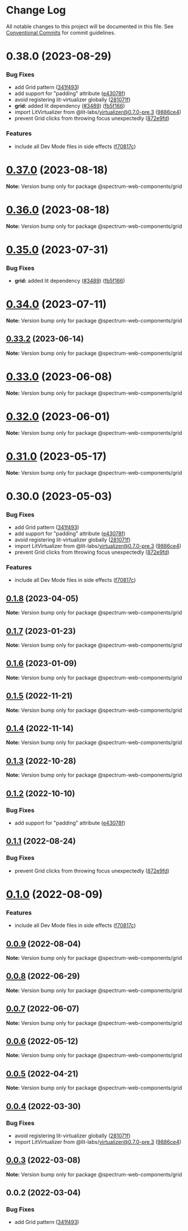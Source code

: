 # Change Log

All notable changes to this project will be documented in this file.
See [Conventional Commits](https://conventionalcommits.org) for commit guidelines.

# 0.38.0 (2023-08-29)

### Bug Fixes

-   add Grid pattern ([341f493](https://github.com/adobe/spectrum-web-components/commit/341f4932087487be47bde355d1b0894886ed44ad))
-   add support for "padding" attribute ([e43078f](https://github.com/adobe/spectrum-web-components/commit/e43078f0e14a909fb5e38428222a05d8c4754288))
-   avoid registering lit-virtualizer globally ([281071f](https://github.com/adobe/spectrum-web-components/commit/281071fc551b189afa0ef9ef21e542c27661d567))
-   **grid:** added lit dependency ([#3489](https://github.com/adobe/spectrum-web-components/issues/3489)) ([fb5f166](https://github.com/adobe/spectrum-web-components/commit/fb5f1664022a457620f5be097a47fa6381d4f8aa))
-   import LitVirtualizer from @lit-labs/virtualizer@0.7.0-pre.3 ([9886ce4](https://github.com/adobe/spectrum-web-components/commit/9886ce4a6fd612bae33feffea26f8dbe8af9d690))
-   prevent Grid clicks from throwing focus unexpectedly ([872e9fd](https://github.com/adobe/spectrum-web-components/commit/872e9fd6c83cbd223430c9c9f7706fe359932038))

### Features

-   include all Dev Mode files in side effects ([f70817c](https://github.com/adobe/spectrum-web-components/commit/f70817cc15db6dcf5cc1de2d82b4f7b0c80b1251))

# [0.37.0](https://github.com/adobe/spectrum-web-components/compare/v0.36.0...v0.37.0) (2023-08-18)

**Note:** Version bump only for package @spectrum-web-components/grid

# [0.36.0](https://github.com/adobe/spectrum-web-components/compare/v0.35.0...v0.36.0) (2023-08-18)

**Note:** Version bump only for package @spectrum-web-components/grid

# [0.35.0](https://github.com/adobe/spectrum-web-components/compare/v0.34.0...v0.35.0) (2023-07-31)

### Bug Fixes

-   **grid:** added lit dependency ([#3489](https://github.com/adobe/spectrum-web-components/issues/3489)) ([fb5f166](https://github.com/adobe/spectrum-web-components/commit/fb5f1664022a457620f5be097a47fa6381d4f8aa))

# [0.34.0](https://github.com/adobe/spectrum-web-components/compare/v0.33.2...v0.34.0) (2023-07-11)

**Note:** Version bump only for package @spectrum-web-components/grid

## [0.33.2](https://github.com/adobe/spectrum-web-components/compare/v0.33.1...v0.33.2) (2023-06-14)

**Note:** Version bump only for package @spectrum-web-components/grid

# [0.33.0](https://github.com/adobe/spectrum-web-components/compare/v0.32.0...v0.33.0) (2023-06-08)

**Note:** Version bump only for package @spectrum-web-components/grid

# [0.32.0](https://github.com/adobe/spectrum-web-components/compare/v0.31.0...v0.32.0) (2023-06-01)

**Note:** Version bump only for package @spectrum-web-components/grid

# [0.31.0](https://github.com/adobe/spectrum-web-components/compare/v0.30.0...v0.31.0) (2023-05-17)

**Note:** Version bump only for package @spectrum-web-components/grid

# 0.30.0 (2023-05-03)

### Bug Fixes

-   add Grid pattern ([341f493](https://github.com/adobe/spectrum-web-components/commit/341f4932087487be47bde355d1b0894886ed44ad))
-   add support for "padding" attribute ([e43078f](https://github.com/adobe/spectrum-web-components/commit/e43078f0e14a909fb5e38428222a05d8c4754288))
-   avoid registering lit-virtualizer globally ([281071f](https://github.com/adobe/spectrum-web-components/commit/281071fc551b189afa0ef9ef21e542c27661d567))
-   import LitVirtualizer from @lit-labs/virtualizer@0.7.0-pre.3 ([9886ce4](https://github.com/adobe/spectrum-web-components/commit/9886ce4a6fd612bae33feffea26f8dbe8af9d690))
-   prevent Grid clicks from throwing focus unexpectedly ([872e9fd](https://github.com/adobe/spectrum-web-components/commit/872e9fd6c83cbd223430c9c9f7706fe359932038))

### Features

-   include all Dev Mode files in side effects ([f70817c](https://github.com/adobe/spectrum-web-components/commit/f70817cc15db6dcf5cc1de2d82b4f7b0c80b1251))

## [0.1.8](https://github.com/adobe/spectrum-web-components/compare/@spectrum-web-components/grid@0.1.7...@spectrum-web-components/grid@0.1.8) (2023-04-05)

**Note:** Version bump only for package @spectrum-web-components/grid

## [0.1.7](https://github.com/adobe/spectrum-web-components/compare/@spectrum-web-components/grid@0.1.6...@spectrum-web-components/grid@0.1.7) (2023-01-23)

**Note:** Version bump only for package @spectrum-web-components/grid

## [0.1.6](https://github.com/adobe/spectrum-web-components/compare/@spectrum-web-components/grid@0.1.5...@spectrum-web-components/grid@0.1.6) (2023-01-09)

**Note:** Version bump only for package @spectrum-web-components/grid

## [0.1.5](https://github.com/adobe/spectrum-web-components/compare/@spectrum-web-components/grid@0.1.4...@spectrum-web-components/grid@0.1.5) (2022-11-21)

**Note:** Version bump only for package @spectrum-web-components/grid

## [0.1.4](https://github.com/adobe/spectrum-web-components/compare/@spectrum-web-components/grid@0.1.3...@spectrum-web-components/grid@0.1.4) (2022-11-14)

**Note:** Version bump only for package @spectrum-web-components/grid

## [0.1.3](https://github.com/adobe/spectrum-web-components/compare/@spectrum-web-components/grid@0.1.2...@spectrum-web-components/grid@0.1.3) (2022-10-28)

**Note:** Version bump only for package @spectrum-web-components/grid

## [0.1.2](https://github.com/adobe/spectrum-web-components/compare/@spectrum-web-components/grid@0.1.1...@spectrum-web-components/grid@0.1.2) (2022-10-10)

### Bug Fixes

-   add support for "padding" attribute ([e43078f](https://github.com/adobe/spectrum-web-components/commit/e43078f0e14a909fb5e38428222a05d8c4754288))

## [0.1.1](https://github.com/adobe/spectrum-web-components/compare/@spectrum-web-components/grid@0.1.0...@spectrum-web-components/grid@0.1.1) (2022-08-24)

### Bug Fixes

-   prevent Grid clicks from throwing focus unexpectedly ([872e9fd](https://github.com/adobe/spectrum-web-components/commit/872e9fd6c83cbd223430c9c9f7706fe359932038))

# [0.1.0](https://github.com/adobe/spectrum-web-components/compare/@spectrum-web-components/grid@0.0.9...@spectrum-web-components/grid@0.1.0) (2022-08-09)

### Features

-   include all Dev Mode files in side effects ([f70817c](https://github.com/adobe/spectrum-web-components/commit/f70817cc15db6dcf5cc1de2d82b4f7b0c80b1251))

## [0.0.9](https://github.com/adobe/spectrum-web-components/compare/@spectrum-web-components/grid@0.0.8...@spectrum-web-components/grid@0.0.9) (2022-08-04)

**Note:** Version bump only for package @spectrum-web-components/grid

## [0.0.8](https://github.com/adobe/spectrum-web-components/compare/@spectrum-web-components/grid@0.0.7...@spectrum-web-components/grid@0.0.8) (2022-06-29)

**Note:** Version bump only for package @spectrum-web-components/grid

## [0.0.7](https://github.com/adobe/spectrum-web-components/compare/@spectrum-web-components/grid@0.0.6...@spectrum-web-components/grid@0.0.7) (2022-06-07)

**Note:** Version bump only for package @spectrum-web-components/grid

## [0.0.6](https://github.com/adobe/spectrum-web-components/compare/@spectrum-web-components/grid@0.0.5...@spectrum-web-components/grid@0.0.6) (2022-05-12)

**Note:** Version bump only for package @spectrum-web-components/grid

## [0.0.5](https://github.com/adobe/spectrum-web-components/compare/@spectrum-web-components/grid@0.0.4...@spectrum-web-components/grid@0.0.5) (2022-04-21)

**Note:** Version bump only for package @spectrum-web-components/grid

## [0.0.4](https://github.com/adobe/spectrum-web-components/compare/@spectrum-web-components/grid@0.0.3...@spectrum-web-components/grid@0.0.4) (2022-03-30)

### Bug Fixes

-   avoid registering lit-virtualizer globally ([281071f](https://github.com/adobe/spectrum-web-components/commit/281071fc551b189afa0ef9ef21e542c27661d567))
-   import LitVirtualizer from @lit-labs/virtualizer@0.7.0-pre.3 ([9886ce4](https://github.com/adobe/spectrum-web-components/commit/9886ce4a6fd612bae33feffea26f8dbe8af9d690))

## [0.0.3](https://github.com/adobe/spectrum-web-components/compare/@spectrum-web-components/grid@0.0.2...@spectrum-web-components/grid@0.0.3) (2022-03-08)

**Note:** Version bump only for package @spectrum-web-components/grid

## 0.0.2 (2022-03-04)

### Bug Fixes

-   add Grid pattern ([341f493](https://github.com/adobe/spectrum-web-components/commit/341f4932087487be47bde355d1b0894886ed44ad))
